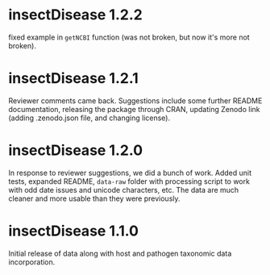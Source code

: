 insectDisease 1.2.2
==============

fixed example in `getNCBI` function (was not broken, but now it's more not broken).


insectDisease 1.2.1
==============

Reviewer comments came back. Suggestions include some further README documentation, releasing the package through CRAN, updating Zenodo link (adding .zenodo.json file, and changing license). 



insectDisease 1.2.0
==============

In response to reviewer suggestions, we did a bunch of work. Added unit tests, expanded README, `data-raw` folder with processing script to work with odd date issues and unicode characters, etc. The data are much cleaner and more usable than they were previously. 


insectDisease 1.1.0
==============

Initial release of data along with host and pathogen taxonomic data incorporation. 
